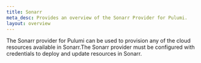 ```yaml
---
title: Sonarr
meta_desc: Provides an overview of the Sonarr Provider for Pulumi.
layout: overview
---
```


The Sonarr provider for Pulumi can be used to provision any of the cloud resources available in Sonarr.The Sonarr provider must be configured with credentials to deploy and update resources in Sonarr.